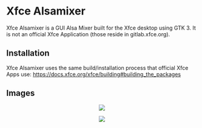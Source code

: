 Xfce Alsamixer
=============

Xfce Alsamixer is a GUI Alsa Mixer built for the Xfce desktop using GTK 3. It is not an official Xfce Application (those reside in gitlab.xfce.org).

## Installation
Xfce Alsamixer uses the same build/installation process that official Xfce Apps use: https://docs.xfce.org/xfce/building#building_the_packages

## Images
<p align="center">
  <img align="center" src="https://user-images.githubusercontent.com/21060365/167395601-a64bc164-184a-44e2-9fc1-5a1a8edec0b1.png">
</p>

<p align="center">
  <img align="center" src="https://user-images.githubusercontent.com/21060365/167395742-70edcb4f-958a-41b8-ba9c-736752db3826.png">
</p>
